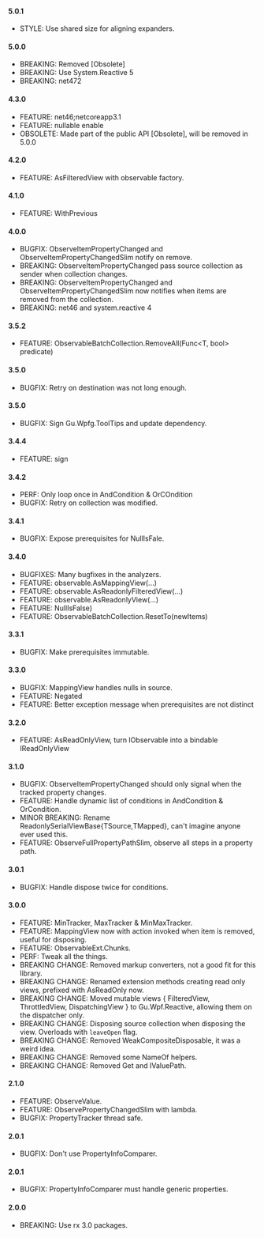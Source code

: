 #### 5.0.1
* STYLE: Use shared size for aligning expanders.

#### 5.0.0
* BREAKING: Removed [Obsolete]
* BREAKING: Use System.Reactive 5
* BREAKING: net472

#### 4.3.0
* FEATURE: net46;netcoreapp3.1
* FEATURE: nullable enable
* OBSOLETE: Made part of the public API [Obsolete], will be removed in 5.0.0

#### 4.2.0
* FEATURE: AsFilteredView with observable factory.

#### 4.1.0
* FEATURE: WithPrevious

#### 4.0.0
* BUGFIX: ObserveItemPropertyChanged and ObserveItemPropertyChangedSlim notify on remove.
* BREAKING: ObserveItemPropertyChanged pass source collection as sender when collection changes.
* BREAKING: ObserveItemPropertyChanged and ObserveItemPropertyChangedSlim now notifies when items are removed from the collection.
* BREAKING: net46 and system.reactive 4

#### 3.5.2
* FEATURE: ObservableBatchCollection<T>.RemoveAll(Func<T, bool> predicate)

#### 3.5.0
* BUGFIX: Retry on destination was not long enough.

#### 3.5.0
* BUGFIX: Sign Gu.Wpfg.ToolTips and update dependency.

#### 3.4.4
* FEATURE: sign

#### 3.4.2
* PERF: Only loop once in AndCondition & OrCOndition
* BUGFIX: Retry on collection was modified.

#### 3.4.1
* BUGFIX: Expose prerequisites for NullIsFale<TCondition>.

#### 3.4.0
* BUGFIXES: Many bugfixes in the analyzers.
* FEATURE: observable.AsMappingView(...)
* FEATURE: observable.AsReadonlyFilteredView(...)
* FEATURE: observable.AsReadonlyView(...)
* FEATURE: NullIsFalse<TCondition>)
* FEATURE: ObservableBatchCollection.ResetTo(newItems)

#### 3.3.1
* BUGFIX: Make prerequisites immutable.

#### 3.3.0
* BUGFIX: MappingView handles nulls in source.
* FEATURE: Negated<TCondition>
* FEATURE: Better exception message when prerequisites are not distinct


#### 3.2.0
* FEATURE: AsReadOnlyView, turn IObservable<T> into a bindable IReadOnlyView<T>

#### 3.1.0
* BUGFIX: ObserveItemPropertyChanged should only signal when the tracked property changes.
* FEATURE: Handle dynamic list of conditions in AndCondition & OrCondition.
* MINOR BREAKING: Rename ReadonlySerialViewBase{TSource,TMapped}, can't imagine anyone ever used this.
* FEATURE: ObserveFullPropertyPathSlim, observe all steps in a property path.

#### 3.0.1
* BUGFIX: Handle dispose twice for conditions.

#### 3.0.0
* FEATURE: MinTracker, MaxTracker & MinMaxTracker.
* FEATURE: MappingView now with action invoked when item is removed, useful for disposing.
* FEATURE: ObservableExt.Chunks.
* PERF: Tweak all the things.
* BREAKING CHANGE: Removed markup converters, not a good fit for this library.
* BREAKING CHANGE: Renamed extension methods creating read only views, prefixed with AsReadOnly now.
* BREAKING CHANGE: Moved mutable views { FilteredView, ThrottledView, DispatchingView } to Gu.Wpf.Reactive, allowing them on the dispatcher only.
* BREAKING CHANGE: Disposing source collection when disposing the view. Overloads with `leaveOpen` flag.
* BREAKING CHANGE: Removed WeakCompositeDisposable, it was a weird idea.
* BREAKING CHANGE: Removed some NameOf helpers.
* BREAKING CHANGE: Removed Get and IValuePath.

#### 2.1.0
* FEATURE: ObserveValue.
* FEATURE: ObservePropertyChangedSlim with lambda.
* BUGFIX: PropertyTracker thread safe.

#### 2.0.1
* BUGFIX: Don't use PropertyInfoComparer.

#### 2.0.1
* BUGFIX: PropertyInfoComparer must handle generic properties.

#### 2.0.0
* BREAKING: Use rx 3.0 packages.